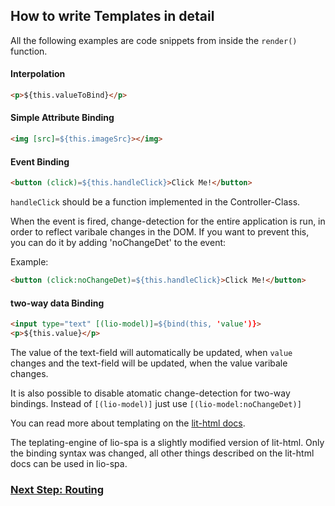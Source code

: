 ## How to write Templates in detail

All the following examples are code snippets from inside the `render()` function.

#### Interpolation

```html
<p>${this.valueToBind}</p>
```

#### Simple Attribute Binding
```html
<img [src]=${this.imageSrc}></img>
```

#### Event Binding
```html
<button (click)=${this.handleClick}>Click Me!</button>
```
`handleClick` should be a function implemented in the Controller-Class.

When the event is fired, change-detection for the entire application is run, in order to reflect varibale changes in the DOM.
If you want to prevent this, you can do it by adding 'noChangeDet' to the event:

Example:
```html
<button (click:noChangeDet)=${this.handleClick}>Click Me!</button>
```

#### two-way data Binding
```html
<input type="text" [(lio-model)]=${bind(this, 'value')}>
<p>${this.value}</p>
```
The value of the text-field will automatically be updated, when `value` changes and the text-field will be updated, when the value varibale changes.

It is also possible to disable atomatic change-detection for two-way bindings. Instead of `[(lio-model)]` just use `[(lio-model:noChangeDet)]`

You can read more about templating on the [lit-html docs](https://lit-html.polymer-project.org/guide/template-reference).

The teplating-engine of lio-spa is a slightly modified version of lit-html. Only the binding syntax was changed, all other things described on the lit-html docs can be used in lio-spa.

### [Next Step: Routing](routing.md)
